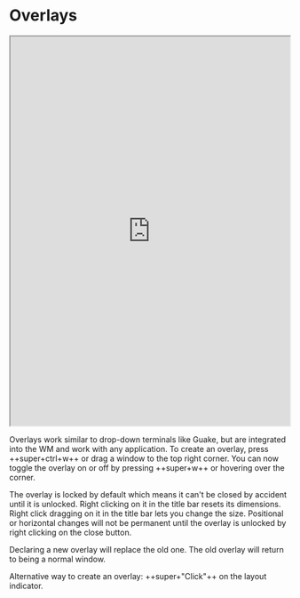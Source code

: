 # Overlays

<div align="center">
    <iframe width="100%" height="700px" src="https://www.youtube.com/embed/T40cfbBVBQw" frameborder="10" allow="accelerometer; autoplay; encrypted-media; gyroscope; picture-in-picture" allowfullscreen></iframe>
</div>

Overlays work similar to drop-down terminals like Guake, but are integrated
into the WM and work with any application. To create an overlay, press 
++super+ctrl+w++ or drag a window to the top right corner. You can now toggle the
overlay on or off by pressing ++super+w++ or hovering over the corner.

The overlay is locked by default which means it can't be closed by accident
until it is unlocked. Right clicking on it in the title bar resets its
dimensions. Right click dragging on it in the title bar lets you change the
size. Positional or horizontal changes will not be permanent until the overlay
is unlocked by right clicking on the close button.

Declaring a new overlay will replace the old one. The old overlay will return
to being a normal window.

Alternative way to create an overlay: ++super+"Click"++ on the layout indicator.
